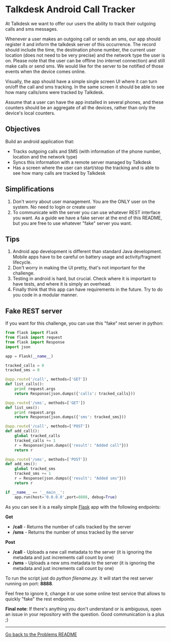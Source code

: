 # Talkdesk Android Call Tracker

At Talkdesk we want to offer our users the ability to track their outgoing calls and sms messages.

Whenever a user makes an outgoing call or sends an sms, our app should register it and inform the talkdesk server of this occurrence.
The record should include the time, the destination phone number, the current user location (does not need to be very precise) and the network type the user is on.
Please note that the user can be offline (no internet connection) and still make calls or send sms. We would like for the server to be notified of those events when the device comes online.

Visually, the app should have a simple single screen UI where it can turn on/off the call and sms tracking.
In the same screen it should be able to see how many calls/sms were tracked by Talkdesk.

Assume that a user can have the app installed in several phones, and these counters should be an aggregate of all the devices, rather than only the device's local counters.

## Objectives

Build an android application that:

 * Tracks outgoing calls and SMS (with information of the phone number, location and the network type)
 * Syncs this information with a remote server managed by Talkdesk
 * Has a screen where the user can start/stop the tracking and is able to see how many calls are tracked by Talkdesk

## Simplifications

 1. Don't worry about user management. You are the ONLY user on the system. No need to login or create user
 2. To communicate with the server you can use whatever REST interface you want.
    As a guide we have a fake server at the end of this README, but you are free to use whatever "fake" server you want.

## Tips

 1. Android app development is different than standard Java development. Mobile apps have to be careful on battery usage and activity/fragment lifecycle.
 2. Don't worry in making the UI pretty, that's not important for the challenge.
 3. Testing in android is hard, but crucial. Check where it is important to have tests, and where it is simply an overhead.
 4. Finally think that this app can have requirements in the future. Try to do you code in a modular manner.

## Fake REST server

If you want for this challenge, you can use this "fake" rest server in python:

```python
from flask import Flask
from flask import request
from flask import Response
import json

app = Flask(__name__)

tracked_calls = 0
tracked_sms = 0

@app.route('/call', methods=['GET'])
def list_calls():
    print request.args
    return Response(json.dumps({'calls': tracked_calls}))

@app.route('/sms', methods=['GET'])
def list_sms():
    print request.args
    return Response(json.dumps({'sms': tracked_sms}))

@app.route('/call', methods=['POST'])
def add_call():
    global tracked_calls
    tracked_calls += 1
    r = Response(json.dumps({'result': "Added call"}))
    return r

@app.route('/sms', methods=['POST'])
def add_sms():
    global tracked_sms
    tracked_sms += 1
    r = Response(json.dumps({'result': "Added sms"}))
    return r

if __name__ == '__main__':
    app.run(host='0.0.0.0',port=8888, debug=True)
```

As you can see it is a really simple [Flask](http://flask.pocoo.org/) app with the following endpoints:

**Get**
 * **/call** - Returns the number of calls tracked by the server
 * **/sms** - Returns the number of smss tracked by the server

**Post**
 * **/call** - Uploads a new call metadata to the server (it is ignoring the metadata and just increments call count by one)
 * **/sms** - Uploads a new sms metadata to the server (it is ignoring the metadata and just increments call count by one)

To run the script just do *python filename.py*. It will start the rest server running on port: **8888**.

Feel free to ignore it, change it or use some online test service that allows to quickly "fake" the rest endpoints.

**Final note**: If there's anything you don't understand or is ambiguous, open an issue in your repository with the question.
Good communication is a plus ;)

---
[Go back to the Problems README](README.md)
